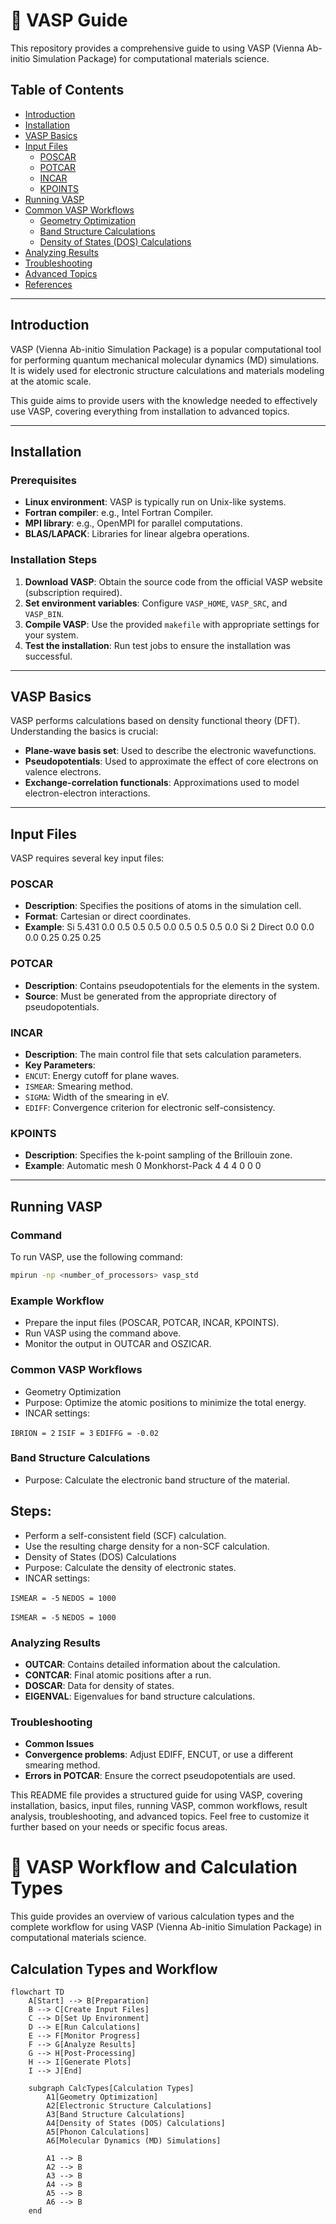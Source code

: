 # 🧪 VASP Guide

This repository provides a comprehensive guide to using VASP (Vienna Ab-initio Simulation Package) for computational materials science.

## Table of Contents

- [Introduction](#introduction)
- [Installation](#installation)
- [VASP Basics](#vasp-basics)
- [Input Files](#input-files)
  - [POSCAR](#poscar)
  - [POTCAR](#potcar)
  - [INCAR](#incar)
  - [KPOINTS](#kpoints)
- [Running VASP](#running-vasp)
- [Common VASP Workflows](#common-vasp-workflows)
  - [Geometry Optimization](#geometry-optimization)
  - [Band Structure Calculations](#band-structure-calculations)
  - [Density of States (DOS) Calculations](#density-of-states-dos-calculations)
- [Analyzing Results](#analyzing-results)
- [Troubleshooting](#troubleshooting)
- [Advanced Topics](#advanced-topics)
- [References](#references)

---

## Introduction

VASP (Vienna Ab-initio Simulation Package) is a popular computational tool for performing quantum mechanical molecular dynamics (MD) simulations. It is widely used for electronic structure calculations and materials modeling at the atomic scale.

This guide aims to provide users with the knowledge needed to effectively use VASP, covering everything from installation to advanced topics.

---

## Installation

### Prerequisites

- **Linux environment**: VASP is typically run on Unix-like systems.
- **Fortran compiler**: e.g., Intel Fortran Compiler.
- **MPI library**: e.g., OpenMPI for parallel computations.
- **BLAS/LAPACK**: Libraries for linear algebra operations.

### Installation Steps

1. **Download VASP**: Obtain the source code from the official VASP website (subscription required).
2. **Set environment variables**: Configure `VASP_HOME`, `VASP_SRC`, and `VASP_BIN`.
3. **Compile VASP**: Use the provided `makefile` with appropriate settings for your system.
4. **Test the installation**: Run test jobs to ensure the installation was successful.

---

## VASP Basics

VASP performs calculations based on density functional theory (DFT). Understanding the basics is crucial:

- **Plane-wave basis set**: Used to describe the electronic wavefunctions.
- **Pseudopotentials**: Used to approximate the effect of core electrons on valence electrons.
- **Exchange-correlation functionals**: Approximations used to model electron-electron interactions.

---

## Input Files

VASP requires several key input files:

### POSCAR

- **Description**: Specifies the positions of atoms in the simulation cell.
- **Format**: Cartesian or direct coordinates.
- **Example**:
Si
5.431
0.0 0.5 0.5
0.5 0.0 0.5
0.5 0.5 0.0
Si
2
Direct
0.0 0.0 0.0
0.25 0.25 0.25

### POTCAR

- **Description**: Contains pseudopotentials for the elements in the system.
- **Source**: Must be generated from the appropriate directory of pseudopotentials.

### INCAR

- **Description**: The main control file that sets calculation parameters.
- **Key Parameters**:
- `ENCUT`: Energy cutoff for plane waves.
- `ISMEAR`: Smearing method.
- `SIGMA`: Width of the smearing in eV.
- `EDIFF`: Convergence criterion for electronic self-consistency.

### KPOINTS

- **Description**: Specifies the k-point sampling of the Brillouin zone.
- **Example**:
Automatic mesh
0
Monkhorst-Pack
4 4 4
0 0 0


---

## Running VASP

### Command

To run VASP, use the following command:

```bash
mpirun -np <number_of_processors> vasp_std
```
### Example Workflow
- Prepare the input files (POSCAR, POTCAR, INCAR, KPOINTS).
- Run VASP using the command above.
- Monitor the output in OUTCAR and OSZICAR.

### Common VASP Workflows
- Geometry Optimization
- Purpose: Optimize the atomic positions to minimize the total energy.
- INCAR settings:

`IBRION = 2`
`ISIF = 3`
`EDIFFG = -0.02`

### Band Structure Calculations
- Purpose: Calculate the electronic band structure of the material.
## Steps:
- Perform a self-consistent field (SCF) calculation.
- Use the resulting charge density for a non-SCF calculation.
- Density of States (DOS) Calculations
- Purpose: Calculate the density of electronic states.
- INCAR settings:

`ISMEAR = -5`
`NEDOS = 1000`

`ISMEAR = -5`
`NEDOS = 1000`

### Analyzing Results
- **OUTCAR**: Contains detailed information about the calculation.
- **CONTCAR**: Final atomic positions after a run.
- **DOSCAR**: Data for density of states.
- **EIGENVAL**: Eigenvalues for band structure calculations.

### Troubleshooting
- **Common Issues**
- **Convergence problems**: Adjust EDIFF, ENCUT, or use a different smearing method.
- **Errors in POTCAR**: Ensure the correct pseudopotentials are used.

This README file provides a structured guide for using VASP, covering installation, basics, input files, running VASP, common workflows, result analysis, troubleshooting, and advanced topics. Feel free to customize it further based on your needs or specific focus areas.

# 🧪 VASP Workflow and Calculation Types

This guide provides an overview of various calculation types and the complete workflow for using VASP (Vienna Ab-initio Simulation Package) in computational materials science.

## Calculation Types and Workflow

```mermaid
flowchart TD
    A[Start] --> B[Preparation]
    B --> C[Create Input Files]
    C --> D[Set Up Environment]
    D --> E[Run Calculations]
    E --> F[Monitor Progress]
    F --> G[Analyze Results]
    G --> H[Post-Processing]
    H --> I[Generate Plots]
    I --> J[End]

    subgraph CalcTypes[Calculation Types]
        A1[Geometry Optimization]
        A2[Electronic Structure Calculations]
        A3[Band Structure Calculations]
        A4[Density of States (DOS) Calculations]
        A5[Phonon Calculations]
        A6[Molecular Dynamics (MD) Simulations]

        A1 --> B
        A2 --> B
        A3 --> B
        A4 --> B
        A5 --> B
        A6 --> B
    end

